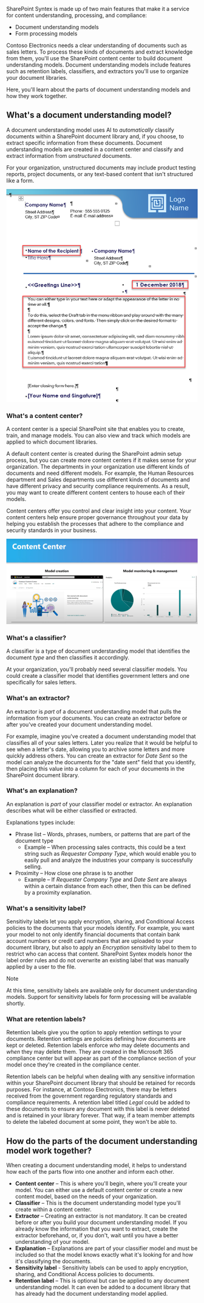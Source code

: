 SharePoint Syntex is made up of two main features that make it a service for content understanding, processing, and compliance:

- Document understanding models  
- Form processing models

Contoso Electronics needs a clear understanding of documents such as sales letters. To process these kinds of documents and extract knowledge from them, you'll use the SharePoint content center to build document understanding models. Document understanding models include features such as retention labels, classifiers, and extractors you'll use to organize your document libraries.

Here, you'll learn about the parts of document understanding models and how they work together.

## What's a document understanding model?

A document understanding model uses AI to _automatically_ classify documents within a SharePoint document library and, if you choose, to extract specific information from these documents. Document understanding models are created in a content center and classify and extract information from _unstructured_ documents.

For your organization, unstructured documents may include product testing reports, project documents, or any text-based content that isn't structured like a form.

![A picture of a sample business letter with key fields highlighted for Document understanding model processing in SharePoint Syntex.](../media/document-example.png)

### What's a content center?

A content center is a special SharePoint site that enables you to create, train, and manage models. You can also view and track which models are applied to which document libraries.

A default content center is created during the SharePoint admin setup process, but you can create more content centers if it makes sense for your organization. The departments in your organization use different kinds of documents and need different models. For example, the Human Resources department and Sales departments use different kinds of documents and have different privacy and security compliance requirements. As a result, you may want to create different content centers to house each of their models.

Content centers offer you control and clear insight into your content. Your content centers help ensure proper governance throughout your data by helping you establish the processes that adhere to the compliance and security standards in your business.

![A screenshot of a content center with the Model creation page and Model monitoring & management options in the page.](../media/content-center.png)

### What's a classifier?

A classifier is a type of document understanding model that identifies the document _type_ and then classifies it accordingly.

At your organization, you'll probably need several classifier models. You could create a classifier model that identifies government letters and one specifically for sales letters.

### What's an extractor?

An extractor is _part_ of a document understanding model that pulls the information from your documents. You can create an extractor before or after you've created your document understanding model.

For example, imagine you've created a document understanding model that classifies all of your sales letters. Later you realize that it would be helpful to see when a letter's date, allowing you to archive some letters and more quickly address others. You can create an extractor for _Date Sent_ so the model can analyze the documents for the "date sent" field that you identify, then placing this value into a column for each of your documents in the SharePoint document library.

### What's an explanation?

An explanation is _part_ of your classifier model or extractor. An explanation describes what will be either classified or extracted.

Explanations types include:

- Phrase list – Words, phrases, numbers, or patterns that are part of the document type
  - Example – When processing sales contracts, this could be a text string such as _Requester Company Type_, which would enable you to easily pull and analyze the industries your company is successfully selling.
- Proximity – How close one phrase is to another
  - Example – If _Requester Company Type_ and _Date Sent_ are always within a certain distance from each other, then this can be defined by a proximity explanation.

### What's a sensitivity label?

Sensitivity labels let you apply encryption, sharing, and Conditional Access policies to the documents that your models identify. For example, you want your model to not only identify financial documents that contain bank account numbers or credit card numbers that are uploaded to your document library, but also to apply an _Encryption_ sensitivity label to them to restrict who can access that content. SharePoint Syntex models honor the label order rules and do not overwrite an existing label that was manually applied by a user to the file.

> [!NOTE]
> At this time, sensitivity labels are available only for document understanding models. Support for sensitivity labels for form processing will be available shortly.

### What are retention labels?

Retention labels give you the option to apply retention settings to your documents. Retention settings are policies defining how documents are kept or deleted. Retention labels enforce _who_ may delete documents and _when_ they may delete them. They are created in the Microsoft 365 compliance center but will appear as part of the compliance section of your model once they're created in the compliance center.

Retention labels can be helpful when dealing with any sensitive information within your SharePoint document library that should be retained for records purposes. For instance, at Contoso Electronics, there may be letters received from the government regarding regulatory standards and compliance requirements. A retention label titled _Legal_ could be added to these documents to ensure any document with this label is never deleted and is retained in your library forever. That way, if a team member attempts to delete the labeled document at some point, they won't be able to.

## How do the parts of the document understanding model work together?

When creating a document understanding model, it helps to understand how each of the parts flow into one another and inform each other.

- **Content center** – This is where you'll begin, where you'll create your model. You can either use a default content center or create a new content model, based on the needs of your organization.
- **Classifier** – This is the document understanding model type you'll create within a content center.
- **Extractor** – Creating an extractor is not mandatory. It can be created before or after you build your document understanding model. If you already know the information that you want to extract, create the extractor beforehand, or, if you don't, wait until you have a better understanding of your model.
- **Explanation** – Explanations are part of your classifier model and must be included so that the model knows exactly what it's looking for and how it's classifying the documents.
- **Sensitivity label** - Sensitivity labels can be used to apply encryption, sharing, and Conditional Access policies to documents.
- **Retention label** – This is optional but can be applied to any document understanding model. It can even be added to a document library that has already had the document understanding model applied.
